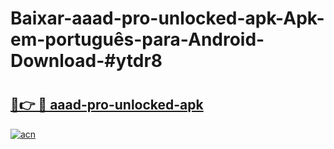 # Baixar-aaad-pro-unlocked-apk-Apk-em-português​-para-Android-Download-#ytdr8

# <h2><a href="https://ainizakaria.my?title=aaad-pro-unlocked-apk&ref=24M">🔗👉 🔴 aaad-pro-unlocked-apk</a></h2>

[![acn](https://github.com/user-attachments/assets/0f9c940e-d8b0-45ae-aac7-cd30a18b3e1c)](https://ainizakaria.my?title=aaad-pro-unlocked-apk&ref=24M)

